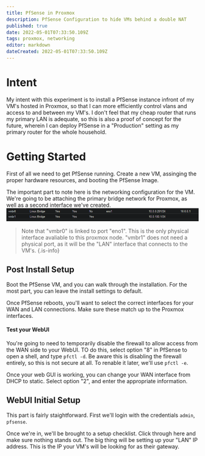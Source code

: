 ```yaml
---
title: PfSense in Proxmox
description: PfSense Configuration to hide VMs behind a double NAT
published: true
date: 2022-05-01T07:33:50.109Z
tags: proxmox, networking
editor: markdown
dateCreated: 2022-05-01T07:33:50.109Z
---
```


# Intent
My intent with this experiment is to install a PfSense instance infront of my VM's hosted in Proxmox, so that I can more efficiently control vlans and access to and between my VM's. I don't feel that my cheap router that runs my primary LAN is adequate, so this is also a proof of concept for the future, wherein I can deploy PfSense in a "Production" setting as my primary router for the whole household.

# Getting Started

First of all we need to get PfSense running. Create a new VM, assinging the proper hardware resources, and booting the PfSense Image.

The important part to note here is the networking configuration for the VM. We're going to be attaching the primary bridge network for Proxmox, as well as a second interface we've created.
![proxmox_network_interfaces.png](/proxmox_network_interfaces.png)
> Note that "vmbr0" is linked to port "eno1". This is the only physical interface avaliable to this proxmox node. "vmbr1" does not need a physical port, as it will be the "LAN" interface that connects to the VM's.
{.is-info}

## Post Install Setup

Boot the PfSense VM, and you can walk through the installation. For the most part, you can leave the install settings to default.

Once PfSense reboots, you'll want to select the correct interfaces for your WAN and LAN connections. Make sure these match up to the Proxmox interfaces.

#### Test your WebUI

You're going to need to temporarily disable the firewall to allow access from the WAN side to your WebUI. TO do this, select option "8" in PfSense to open a shell, and type `pfctl -d`. Be aware this is disabling the firewall entirely, so this is not secure at all. To renable it later, we'll use `pfctl -e`.

Once your web GUI is working, you can change your WAN interface from DHCP to static. Select option "2", and enter the appropriate information.

## WebUI Initial Setup

This part is fairly staightforward. First we'll login with the credentials `admin`, `pfsense`.

Once we're in, we'll be brought to a setup checklist. Click through here and make sure nothing stands out. The big thing will be setting up your "LAN" IP address. This is the IP your VM's will be looking for as their gateway.

